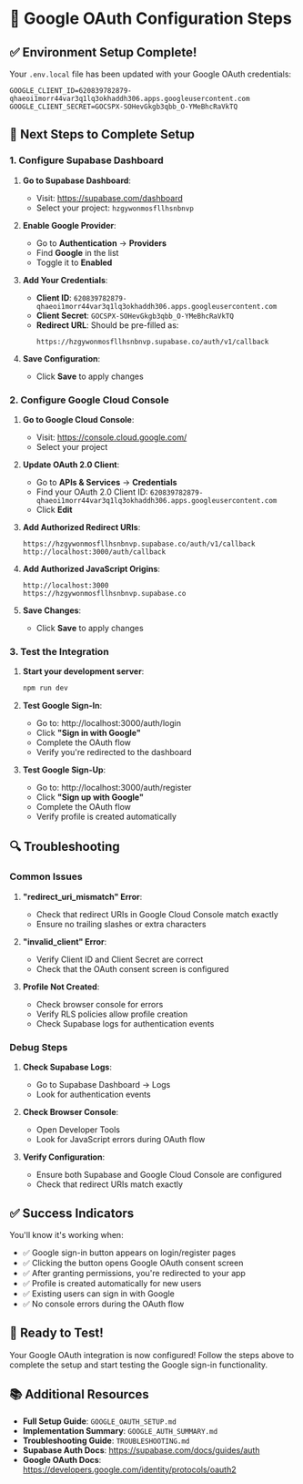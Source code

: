 # 🔐 Google OAuth Configuration Steps

## ✅ Environment Setup Complete!

Your `.env.local` file has been updated with your Google OAuth credentials:

```
GOOGLE_CLIENT_ID=620839782879-qhaeoi1morr44var3q1lq3okhaddh306.apps.googleusercontent.com
GOOGLE_CLIENT_SECRET=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
```

## 🚀 Next Steps to Complete Setup

### 1. Configure Supabase Dashboard

1. **Go to Supabase Dashboard**:
   - Visit: https://supabase.com/dashboard
   - Select your project: `hzgywonmosfllhsnbnvp`

2. **Enable Google Provider**:
   - Go to **Authentication** → **Providers**
   - Find **Google** in the list
   - Toggle it to **Enabled**

3. **Add Your Credentials**:
   - **Client ID**: `620839782879-qhaeoi1morr44var3q1lq3okhaddh306.apps.googleusercontent.com`
   - **Client Secret**: `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`
   - **Redirect URL**: Should be pre-filled as:
     ```
     https://hzgywonmosfllhsnbnvp.supabase.co/auth/v1/callback
     ```

4. **Save Configuration**:
   - Click **Save** to apply changes

### 2. Configure Google Cloud Console

1. **Go to Google Cloud Console**:
   - Visit: https://console.cloud.google.com/
   - Select your project

2. **Update OAuth 2.0 Client**:
   - Go to **APIs & Services** → **Credentials**
   - Find your OAuth 2.0 Client ID: `620839782879-qhaeoi1morr44var3q1lq3okhaddh306.apps.googleusercontent.com`
   - Click **Edit**

3. **Add Authorized Redirect URIs**:
   ```
   https://hzgywonmosfllhsnbnvp.supabase.co/auth/v1/callback
   http://localhost:3000/auth/callback
   ```

4. **Add Authorized JavaScript Origins**:
   ```
   http://localhost:3000
   https://hzgywonmosfllhsnbnvp.supabase.co
   ```

5. **Save Changes**:
   - Click **Save** to apply changes

### 3. Test the Integration

1. **Start your development server**:
   ```bash
   npm run dev
   ```

2. **Test Google Sign-In**:
   - Go to: http://localhost:3000/auth/login
   - Click **"Sign in with Google"**
   - Complete the OAuth flow
   - Verify you're redirected to the dashboard

3. **Test Google Sign-Up**:
   - Go to: http://localhost:3000/auth/register
   - Click **"Sign up with Google"**
   - Complete the OAuth flow
   - Verify profile is created automatically

## 🔍 Troubleshooting

### Common Issues

1. **"redirect_uri_mismatch" Error**:
   - Check that redirect URIs in Google Cloud Console match exactly
   - Ensure no trailing slashes or extra characters

2. **"invalid_client" Error**:
   - Verify Client ID and Client Secret are correct
   - Check that the OAuth consent screen is configured

3. **Profile Not Created**:
   - Check browser console for errors
   - Verify RLS policies allow profile creation
   - Check Supabase logs for authentication events

### Debug Steps

1. **Check Supabase Logs**:
   - Go to Supabase Dashboard → Logs
   - Look for authentication events

2. **Check Browser Console**:
   - Open Developer Tools
   - Look for JavaScript errors during OAuth flow

3. **Verify Configuration**:
   - Ensure both Supabase and Google Cloud Console are configured
   - Check that redirect URIs match exactly

## ✅ Success Indicators

You'll know it's working when:
- ✅ Google sign-in button appears on login/register pages
- ✅ Clicking the button opens Google OAuth consent screen
- ✅ After granting permissions, you're redirected to your app
- ✅ Profile is created automatically for new users
- ✅ Existing users can sign in with Google
- ✅ No console errors during the OAuth flow

## 🎉 Ready to Test!

Your Google OAuth integration is now configured! Follow the steps above to complete the setup and start testing the Google sign-in functionality.

## 📚 Additional Resources

- **Full Setup Guide**: `GOOGLE_OAUTH_SETUP.md`
- **Implementation Summary**: `GOOGLE_AUTH_SUMMARY.md`
- **Troubleshooting Guide**: `TROUBLESHOOTING.md`
- **Supabase Auth Docs**: https://supabase.com/docs/guides/auth
- **Google OAuth Docs**: https://developers.google.com/identity/protocols/oauth2

